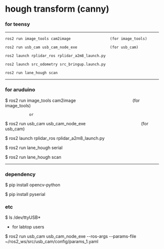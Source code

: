 # **hough transform (canny)**


### for teensy

---

    ros2 run image_tools cam2image                  (for image_tools)

    ros2 run usb_cam usb_cam_node_exe               (for usb_cam)

    ros2 launch rplidar_ros rplidar_a2m8_launch.py        

    ros2 launch src_odometry src_bringup.launch.py         

    ros2 run lane_hough scan  

 
---


### for aruduino


 $ ros2 run image_tools cam2image                (for image_tools)

               or

 $ ros2 run usb_cam usb_cam_node_exe             (for usb_cam)

 $ ros2 launch rplidar_ros rplidar_a2m8_launch.py

 $ ros2 run lane_hough serial

 $ ros2 run lane_hough scan


---


### dependency

$ pip install opencv-python

$ pip install pyserial


### etc 

$ ls /dev/ttyUSB*    





+ for labtop users

$ ros2 run usb_cam usb_cam_node_exe --ros-args --params-file ~/ros2_ws/src/usb_cam/config/params_1.yaml

